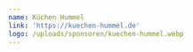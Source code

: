 ```yaml
---
name: Küchen Hummel
link: 'https://kuechen-hummel.de'
logo: /uploads/sponsoren/kuechen-hummel.webp
---
```


